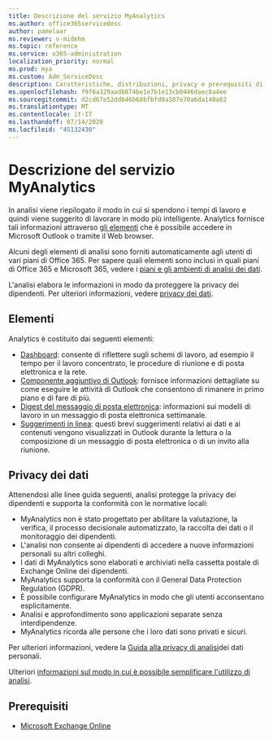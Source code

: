 ```yaml
---
title: Descrizione del servizio MyAnalytics
ms.author: office365servicedesc
author: pamelaar
ms.reviewer: v-midehm
ms.topic: reference
ms.service: o365-administration
localization_priority: normal
ms.prod: mya
ms.custom: Adm_ServiceDesc
description: Caratteristiche, distribuzioni, privacy e prerequisiti di analisi dei dati
ms.openlocfilehash: f9f6a329aadb874be1e7b1e13cb0446daec8a4ee
ms.sourcegitcommit: d2cd67e52dd646b68bfbfd8a387e70a6da140a62
ms.translationtype: MT
ms.contentlocale: it-IT
ms.lasthandoff: 07/14/2020
ms.locfileid: "45132430"
---
```

# <a name="myanalytics-service-description"></a>Descrizione del servizio MyAnalytics

In analisi viene riepilogato il modo in cui si spendono i tempi di lavoro e quindi viene suggerito di lavorare in modo più intelligente. Analytics fornisce tali informazioni attraverso [gli elementi](#elements) che è possibile accedere in Microsoft Outlook o tramite il Web browser.

Alcuni degli elementi di analisi sono forniti automaticamente agli utenti di vari piani di Office 365. Per sapere quali elementi sono inclusi in quali piani di Office 365 e Microsoft 365, vedere i [piani e gli ambienti di analisi dei dati](https://docs.microsoft.com/workplace-analytics/myanalytics/overview/plans-environments).  

L'analisi elabora le informazioni in modo da proteggere la privacy dei dipendenti. Per ulteriori informazioni, vedere [privacy dei dati](#data-privacy).

## <a name="elements"></a>Elementi

Analytics è costituito dai seguenti elementi:

* [Dashboard](https://docs.microsoft.com/workplace-analytics/myanalytics/use/dashboard-2): consente di riflettere sugli schemi di lavoro, ad esempio il tempo per il lavoro concentrato, le procedure di riunione e di posta elettronica e la rete.
* [Componente aggiuntivo di Outlook](https://docs.microsoft.com/workplace-analytics/myanalytics/use/add-in): fornisce informazioni dettagliate su come eseguire le attività di Outlook che consentono di rimanere in primo piano e di fare di più.
* [Digest del messaggio di posta elettronica](https://docs.microsoft.com/workplace-analytics/myanalytics/use/email-digest-2): informazioni sui modelli di lavoro in un messaggio di posta elettronica settimanale.
* [Suggerimenti in linea](https://docs.microsoft.com/workplace-analytics/myanalytics/use/mya-notifications): questi brevi suggerimenti relativi ai dati e ai contenuti vengono visualizzati in Outlook durante la lettura o la composizione di un messaggio di posta elettronica o di un invito alla riunione.

## <a name="data-privacy"></a>Privacy dei dati

Attenendosi alle linee guida seguenti, analisi protegge la privacy dei dipendenti e supporta la conformità con le normative locali:

* MyAnalytics non è stato progettato per abilitare la valutazione, la verifica, il processo decisionale automatizzato, la raccolta dei dati o il monitoraggio dei dipendenti.
* L'analisi non consente ai dipendenti di accedere a nuove informazioni personali su altri colleghi.
* I dati di MyAnalytics sono elaborati e archiviati nella cassetta postale di Exchange Online dei dipendenti.
* MyAnalytics supporta la conformità con il General Data Protection Regulation (GDPR).
* È possibile configurare MyAnalytics in modo che gli utenti acconsentano esplicitamente.
* Analisi e approfondimento sono applicazioni separate senza interdipendenze.
* MyAnalytics ricorda alle persone che i loro dati sono privati e sicuri.

Per ulteriori informazioni, vedere la [Guida alla privacy di analisi](https://docs.microsoft.com/workplace-analytics/myanalytics/overview/privacy-guide)dei dati personali.

Ulteriori [informazioni sul modo in cui è possibile semplificare l'utilizzo di analisi](https://products.office.com/business/myanalytics-personal-analytics).

## <a name="prerequisites"></a>Prerequisiti

* [Microsoft Exchange Online](https://docs.microsoft.com/office365/servicedescriptions/exchange-online-service-description/exchange-online-service-description)
